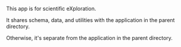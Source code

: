This app is for scientific eXploration.

It shares schema, data, and utilities with the application in the parent directory.

Otherwise, it's separate from the application in the parent directory.

